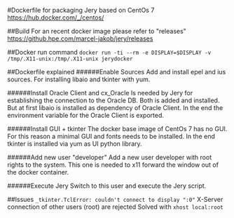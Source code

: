 #Dockerfile for packaging Jery
based on CentOs 7
https://hub.docker.com/_/centos/

##Build
For an recent docker image please refer to "releases" https://github.hpe.com/marcel-jakob/jery/releases

##Docker run command
```docker run -ti --rm -e DISPLAY=$DISPLAY -v /tmp/.X11-unix:/tmp/.X11-unix jerydocker```

##Dockerfile explained
######Enable Sources
Add and install epel and ius sources. For installing libaio and tkinter with yum.

######Install Oracle Client and cx_Oracle
Is needed by Jery for establishing the connection to the Oracle DB. Both is added and installed. But at first libaio is installed as dependency of Oracle Client. In the end the environment variable for the Oracle Client is exported.
 
######Install GUI + tkinter
 The docker base image of CentOs 7 has no GUI. For this reason a minimal GUI and fonts needs to be installed. In the end tkinter is installed via yum as UI python library.
 
######Add new user "developer"
 Add a new user developer with root rights to the system. This one is needed to x11 forward the window out of the docker container.
 
######Execute Jery
 Switch to this user and execute the Jery script.
 
##Issues
```_tkinter.TclError: couldn't connect to display ":0"```
X-Server connection of other users (root) are rejected
Solved with ```xhost local:root```

 

